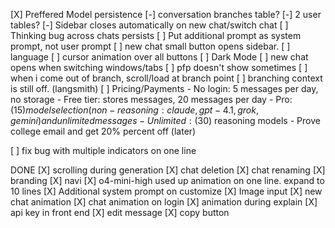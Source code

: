 [X] Preffered Model persistence
[-] conversation branches table?
[-] 2 user tables?
[-] Sidebar closes automatically on new chat/switch chat
[ ] Thinking bug across chats persists
[ ] Put additional prompt as system prompt, not user prompt
[ ] new chat small button opens sidebar.
[ ] language
[ ] cursor animation over all buttons
[ ] Dark Mode
[ ] new chat opens when switching windows/tabs
[ ] pfp doesn't show sometimes
[ ] when i come out of branch, scroll/load at branch point
[ ] branching context is still off. (langsmith)
[ ] Pricing/Payments
    - No login: 5 messages per day, no storage
    - Free tier: stores messages, 20 messages per day
    - Pro: ($15) model selection (non-reasoning: claude, gpt-4.1, grok, gemini) and unlimited messages
    - Unlimited: ($30) reasoning models
    - Prove college email and get 20% percent off  (later)


[ ] fix bug with multiple indicators on one line





















DONE
[X] scrolling during generation
[X] chat deletion
[X] chat renaming
[X] branding
[X] navi
[X] o4-mini-high used up animation on one line. expand to 10 lines
[X] Additional system prompt on customize
[X] Image input
[X] new chat animation
[X] chat animation on login
[X] animation during explain
[X] api key in front end
[X] edit message
[X] copy button